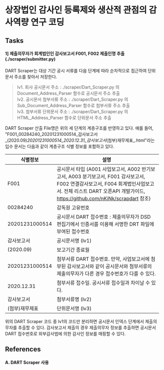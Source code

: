 # 상장법인 감사인 등록제와 생산적 관점의 감사역량 연구 코딩

## Tasks

#### 1] 제출의무자가 회계법인인 감사보고서 F001, F002 제출인명 추출 (./scraper/submitter.py)

DART Scraper는 대상 기간 공시 서류를 다음 단계에 따라 순차적으로 접근하여 단위문서 주소를 찾아서 저장한다.

> lv1. 회사 공시문서 주소 : ./scraper/Dart_Scraper.py 의 Document_Address_Parser 함수로 공시문서 주소 추출  
> lv2. 공시문서 첨부서류 주소 : ./scraper/Dart_Scraper.py 의 Sub_Document_Address_Parser 함수로 첨부서류 주소 추출  
> lv3. 첨부서류 단위문서 주소 : ./scraper/Dart_Scraper.py 의 HTML_Address_Parser 함수로 단위문서 주소 추출

DART Scraper 산출 File명은 위의 세 단계의 계층구조를 반영하고 있다. 예를 들어, "F001_00284240_20201231000514_감사보고서_(2020.09)_20201231000514_2020.12.31_감사보고서_(첨부)재무제표_.html"라는 입수 문서는 다음과 같이 계층구조 식별 정보를 포함하고 있다.

식별정보 | 설명
--- | ---
F001 | 공시문서 타입 (A001 사업보고서, A002 반기보고서, A003 분기보고서, F001 감사보고서, F002 연결감사보고서, F004 회계법인사업보고서. 전체 리스트 DART 오픈API 개발가이드, https://github.com/nKiNk/scrapdart 참조)
00284240 | 감독원 고유번호
20201231000514 | 공시문서 DART 접수번호 : 제출의무자가 DSD 편집기에서 인증서를 이용해 서명한 DRT 파일에 부여된 접수번호
감사보고서 | 공시문서명 (lv1)
(2020.09) | 보고기간 종료월
20201231000514 | 첨부서류 DART 접수번호. 만약, 사업보고서에 첨부된 감사보고서와 같이 공시문서와 첨부서류의 제출의무자가 다른 경우 접수번호가 다를 수 있다.
2020.12.31 | 첨부서류 접수일. 공시서류 접수일과 차이날 수 있다.
감사보고서 | 첨부서류명 (lv2)
(첨부)재무제표 | 단위문서명 (lv3)

위의 DART Scraper 코드 중 lv1의 코드만 분리하면 공시문서 인덱스 단계에서 제출의무자를 추출할 수 있다. 감사보고서 제출의 경우 제출의무자 정보를 추출하면 공시문서 DART 접수번호로 외부감사법에 의한 감사인 정보를 매핑할 수 있다.  


## References

#### A. DART Scraper 사용
